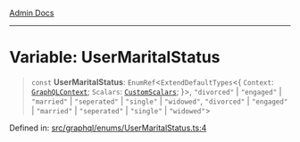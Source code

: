 [Admin Docs](/)

***

# Variable: UserMaritalStatus

> `const` **UserMaritalStatus**: `EnumRef`\<`ExtendDefaultTypes`\<\{ `Context`: [`GraphQLContext`](../../../context/type-aliases/GraphQLContext.md); `Scalars`: [`CustomScalars`](../../../scalars/type-aliases/CustomScalars.md); \}\>, `"divorced"` \| `"engaged"` \| `"married"` \| `"seperated"` \| `"single"` \| `"widowed"`, `"divorced"` \| `"engaged"` \| `"married"` \| `"seperated"` \| `"single"` \| `"widowed"`\>

Defined in: [src/graphql/enums/UserMaritalStatus.ts:4](https://github.com/NishantSinghhhhh/talawa-api/blob/247632fc07d0e643f8a2b70ebda11c58da436773/src/graphql/enums/UserMaritalStatus.ts#L4)
